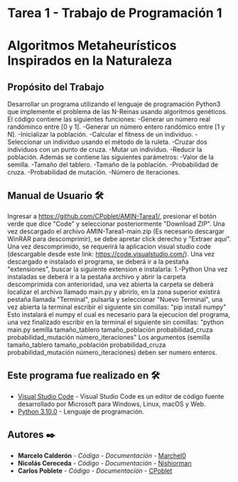 # Tarea 1 - Trabajo de Programación 1
# Algoritmos Metaheurísticos Inspirados en la Naturaleza
## Propósito del Trabajo
Desarrollar un programa utilizando el lenguaje de programación Python3 que implemente el
problema de las N-Reinas usando algoritmos genéticos.
El código contiene las siguientes funciones:
-Generar un número real randóminco entre [0 y 1].
-Generar un número entero randómico entre [1 y N].
-Inicializar la población.
-Calcular el fitness de un individuo.
-Seleccionar un individuo usando el método de la ruleta.
-Cruzar dos individuos con un punto de cruza.
-Mutar un individuo.
-Reducir la población.
Además se contiene las siguientes parámetros:
-Valor de la semilla.
-Tamaño del tablero.
-Tamaño de la población.
-Probabilidad de cruza.
-Probabilidad de mutación.
-Número de iteraciones.
## Manual de Usuario 🛠️
Ingresar a https://github.com/CPoblet/AMIN-Tarea1/, presionar el botón verde que dice "Code" y seleccionar posteriormente "Download ZIP".
Una vez descargado el archivo AMIN-Tarea1-main.zip (Es necesario descargar WinRAR para descomprimir), se debe apretar click derecho y "Extraer aquí".
Una vez descomprimido, se requerirá la aplicacion visual studio code (descargable desde este link: https://code.visualstudio.com/).
Una vez descargado e instalado el programa, se deberá ir a la pestaña "extensiones", buscar la siguiente extension e instalarla:
1.-Python
Una vez instaladas se deberá ir a la pestaña archivo y abrir la carpeta descomprimida con anterioridad, una vez abierta la carpeta se deberá localizar el archivo llamado main.py y abrirlo, en la zona superior existirá pestaña llamada "Terminal", pulsarla y seleccionar "Nuevo Terminal", una vez abierta la terminal escribir el siguiente sin comillas:
"pip install numpy"
Esto instalará el numpy el cual es necesario para la ejecucion del programa, una vez finalizado escribir en la terminal el siguiente sin comillas:
"python main.py semilla tamaño_tablero tamaño_población probabilidad_cruza probabilidad_mutación número_iteraciones"
Los argumentos (semilla tamaño_tablero tamaño_población probabilidad_cruza probabilidad_mutación número_iteraciones) deben ser numero enteros.
## Este programa fue realizado en 🛠️
* [Visual Studio Code](https://code.visualstudio.com) - Visual Studio Code es un editor de código fuente desarrollado por Microsoft para Windows, Linux, macOS y Web.
* [Python 3.10.0](https://www.python.org/downloads/release/python-3100/) - Lenguaje de programación.
## Autores ✒️
* **Marcelo Calderón** - *Código - Documentación* - [Marchel0](https://github.com/Marchel0)
* **Nicolás Cereceda** - *Código - Documentación* - [Nishiorman](https://github.com/Nishiorman)
* **Carlos Poblete** - *Código - Documentación* - [CPoblet](https://github.com/CPoblet)
